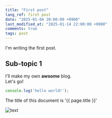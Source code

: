 ```yaml
---
title: "First post"
lang_ref: first post
date: "2025-01-04 20:00:00 +0900"
last_modified_at: "2025-01-14 22:00:00 +0900"
comments: true
tags: post
---
```


I'm writing the first post.

## Sub-topic 1

I'll make my own __awsome__ blog.<br/>
Let's go!

```javascript
console.log('hello world!');
```

The title of this document is '{{ page.title }}'

![text](https://picsum.photos/200)
